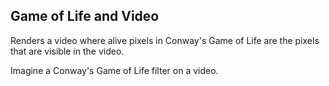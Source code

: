 ## Game of Life and Video

Renders a video where alive pixels in Conway's Game of Life are the pixels that are visible in the video. 

Imagine a Conway's Game of Life filter on a video. 
